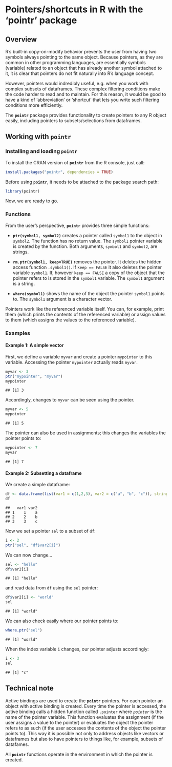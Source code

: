 Pointers/shortcuts in R with the ‘pointr’ package
================

## Overview

R’s built-in copy-on-modify behavior prevents the user from having two
symbols always pointing to the same object. Because pointers, as they
are common in other programming languages, are essentially symbols
(variable) related to an object that has already another symbol attached
to it, it is clear that pointers do not fit naturally into R’s language
concept.

However, pointers would indredibly useful, e.g. when you work with
complex subsets of dataframes. These complex filtering conditions make
the code harder to read and to maintain. For this reason, it would be
good to have a kind of ‘abbreviation’ or ‘shortcut’ that lets you write
such filtering conditions more efficiently.

The **`pointr`** package provides functionality to create pointers to
any R object easily, including pointers to subsets/selections from
dataframes.

## Working with `pointr`

### Installing and loading `pointr`

To install the CRAN version of **`pointr`** from the R console, just
call:

``` r
install.packages("pointr", dependencies = TRUE)
```

Before using **`pointr`**, it needs to be attached to the package search
path:

``` r
library(pointr)
```

Now, we are ready to go.

### Functions

From the user’s perspective, **`pointr`** provides three simple
functions:

  - **`ptr(symbol1, symbol2)`** creates a pointer called `symbol1` to
    the object in `symbol2`. The function has no return value. The
    `symbol1` pointer variable is created by the function. Both
    arguments, `symbol1` and `symbol2`, are strings.

  - **`rm.ptr(symbol1, keep=TRUE)`** removes the pointer. It deletes the
    hidden access function `.symbol1()`. If `keep == FALSE` it also
    deletes the pointer variable `symbol1`. If, however `keep == FALSE`
    a copy of the object that the pointer refers to is stored in the
    `symbol1` variable. The `symbol1` argument is a string.

  - **`where(symbol1)`** shows the name of the object the pointer
    `symbol1` points to. The `symbol1` argument is a character vector.

Pointers work like the referenced variable itself. You can, for example,
print them (which prints the contents of the referenced variable) or
assign values to them (which assigns the values to the referenced
variable).

### Examples

#### Example 1: A simple vector

First, we define a variable `myvar` and create a pointer `mypointer` to
this variable. Accessing the pointer `mypointer` actually reads `myvar`.

``` r
myvar <- 3
ptr("mypointer", "myvar")
mypointer
```

    ## [1] 3

Accordingly, changes to `myvar` can be seen using the pointer.

``` r
myvar <- 5
mypointer
```

    ## [1] 5

The pointer can also be used in assignments; this changes the variables
the pointer points to:

``` r
mypointer <- 7
myvar
```

    ## [1] 7

#### Example 2: Subsetting a dataframe

We create a simple dataframe:

``` r
df <- data.frame(list(var1 = c(1,2,3), var2 = c("a", "b", "c")), stringsAsFactors = FALSE)
df
```

    ##   var1 var2
    ## 1    1    a
    ## 2    2    b
    ## 3    3    c

Now we set a pointer `sel` to a subset of `df`:

``` r
i <- 2
ptr("sel", "df$var2[i]")
```

We can now change…

``` r
sel <- "hello"
df$var2[i]
```

    ## [1] "hello"

and read data from `df` using the `sel` pointer:

``` r
df$var2[i] <- "world"
sel
```

    ## [1] "world"

We can also check easily where our pointer points to:

``` r
where.ptr("sel")
```

    ## [1] "world"

When the index variable `i` changes, our pointer adjusts accordingly:

``` r
i <- 3
sel
```

    ## [1] "c"

## Technical note

Active bindings are used to create the **`pointr`** pointers. For each
pointer an object with active binding is created. Every time the pointer
is accessed, the active binding calls a hidden function called
`.pointer` where *`pointer`* is the name of the pointer variable. This
function evaluates the assignment (if the user assigns a value to the
pointer) or evaluates the object the pointer refers to as such (if the
user accesses the contents of the object the pointer points to). This
way it is possible not only to address objects like vectors or
dataframes but also to have pointers to things like, for example,
subsets of datafames.

All **`pointr`** functions operate in the environment in which the
pointer is created.
